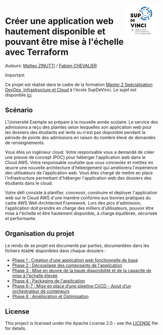 <img src="imgs/logo.jpg" align="right" height="110"/>

# Créer une application web hautement disponible et pouvant être mise à l'échelle avec Terraform

*Auteurs*: [Matteo ZINUTTI](https://www.linkedin.com/in/matteozinutti/) / [Fabien CHEVALIER](https://www.linkedin.com/in/fabche/)

> [!IMPORTANT]
> Ce projet est réalisé dans le cadre de la formation [Master 2 Spécialisation DevOps, Infrastructure et Cloud](https://www.supdevinci.fr/formations/mastere-specialisation-devops/) à l'école SupDeVinci. Le sujet est disponible [ici](https://ready-player-school.notion.site/Projet-Cr-er-une-application-web-hautement-disponible-et-pouvant-tre-mise-l-chelle-avec-Terrafo-1b1f3a8bf3b6811caa40fd61f0f9a642).

## Scénario

L'Université Exemple se prépare à la nouvelle année scolaire. Le service des admissions a reçu des plaintes selon lesquelles son application web pour les dossiers des étudiants est lente ou n'est pas disponible pendant la période de pointe des admissions en raison du nombre élevé de demandes de renseignements.

Vous êtes un ingénieur cloud. Votre responsable vous a demandé de créer une preuve de concept (POC) pour héberger l'application web dans le Cloud AWS. Votre responsable souhaite que vous conceviez et mettiez en œuvre une nouvelle architecture d'hébergement qui améliorera l'expérience des utilisateurs de l'application web. Vous êtes chargé de mettre en place l'infrastructure permettant d'héberger l'application web des dossiers des étudiants dans le cloud.

Votre défi consiste à planifier, concevoir, construire et déployer l'application web sur le Cloud AWS d'une manière conforme aux bonnes pratiques du cadre AWS Well-Architected Framework. Lors des pics d'admission, l'application doit prendre en charge des milliers d'utilisateurs, pouvoir être mise à l'échelle et être hautement disponible, à charge équilibrée, sécurisée et performante.

## Organisation du projet

Le rendu de se projet est documenté par parties, documentées dans les fichiers `README` disponibles dans chaque dossiers : 

- [Phase 1 : Création d'une application web fonctionnelle de base](./phase1/README.md)
- [Phase 2 : Découplage des composants de l'application](./phase2/README.md)
- [Phase 3 : Mise en œuvre de la haute disponibilité et de la capacité de mise à l'échelle élevée](./phase3/README.md)
- [Phase 4 : Packaging de l'application](./phase4/README.md)
- [Phase 6-7 :  Mise en place d’une pipeline CI/CD - Ajout d’un orchestrateur de conteneurs](./phase6-7/README.md)
- [Phase 8 : Amélioration et Optimisation](./phase8/README.md)

## License

This project is licensed under the Apache License 2.0 - see the [LICENSE](LICENSE.md) file for details.